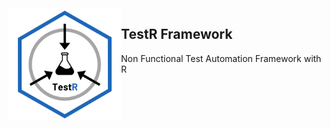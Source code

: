 <img align="left" width="180px" src="/img/TestR-Logo.png" alt="TestR Framework"/>

## TestR Framework

Non Functional Test Automation Framework with R
